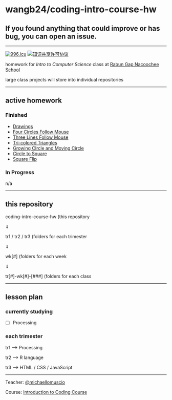 # wangb24/coding-intro-course-hw

## If you found anything that could improve or has bug, you can open an issue. 

---

[![996.icu](https://img.shields.io/badge/link-996.icu-red.svg)](https://996.icu) <a rel="license" href="http://creativecommons.org/licenses/by-nc-sa/4.0/"><img alt="知识共享许可协议" style="border-width:0" src="https://i.creativecommons.org/l/by-nc-sa/4.0/80x15.png" /></a>

homework for *Intro to Computer Science* class at 
[Rabun Gap Nacoochee School](https://www.rabungap.org/)

large class projects will store into individual repositories

---

## active homework

### Finished

- [Drawings](./tri1/wk1/tr1-wk1-002/castle/castle.md)
- [Four Circles Follow Mouse](./tri1/wk2/tr1-wk2-001/project/circles/circles.pde)
- [Three Lines Follow Mouse](./tri1/wk2/tr1-wk2-001/project/lines/lines.pde)
- [Tri-colored Triangles](./tri1/wk2/tr1-wk2-001/project/triangles/triangles.pde)
- [Growing CIrcle and Moving Circle](./tri1/wk2/tr1-wk2-002/mouseAndKeyboard/mouseAndKeyboard.pde) 
- [Circle to Square](./tri1/wk2/tr1-wk2-002/mouseAndKeyboard/classwork/classwork.pde)
- [Square Flip](./tri1/wk2/tr1-wk2-002/mouseAndKeyboard/harderClasswork/harderClasswork.pde)

### In Progress 

n/a

---

## this repository

coding-intro-course-hw (this repository

⇓

tr1 / tr2 / tr3 (folders for each trimester

⇓

wk[#] (folders for each week

⇓

tr[#]-wk[#]-[###] (folders for each class

---

## lesson plan

### currently studying 

- [ ] Processing

### each trimester

tr1 --> Processing

tr2 --> R language

tr3 --> HTML / CSS / JavaScript

---

Teacher: [@michaellomuscio](https://github.com/michaellomuscio)

Course: [Introduction to Coding Course](https://github.com/michaellomuscio/Introduction-to-Coding-Course)
